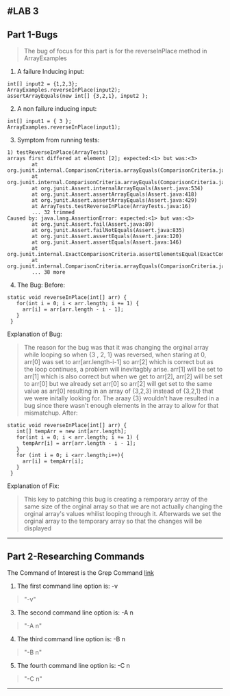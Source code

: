 #**LAB 3**
---
## **Part 1-Bugs**
> The bug of focus for this part is for the reverseInPlace method in ArrayExamples
1) A failure Inducing input:
```
int[] input2 = {1,2,3};
ArrayExamples.reverseInPlace(input2);
assertArrayEquals(new int[] {3,2,1}, input2 );

```
2) A non failure inducing input:
```
int[] input1 = { 3 };
ArrayExamples.reverseInPlace(input1);

```  
3) Symptom from running tests:
```
1) testReverseInPlace(ArrayTests)
arrays first differed at element [2]; expected:<1> but was:<3>
    	at org.junit.internal.ComparisonCriteria.arrayEquals(ComparisonCriteria.java:78)
    	at org.junit.internal.ComparisonCriteria.arrayEquals(ComparisonCriteria.java:28)
    	at org.junit.Assert.internalArrayEquals(Assert.java:534)
    	at org.junit.Assert.assertArrayEquals(Assert.java:418)
    	at org.junit.Assert.assertArrayEquals(Assert.java:429)
    	at ArrayTests.testReverseInPlace(ArrayTests.java:16)
    	... 32 trimmed
Caused by: java.lang.AssertionError: expected:<1> but was:<3>
    	at org.junit.Assert.fail(Assert.java:89)
    	at org.junit.Assert.failNotEquals(Assert.java:835)
    	at org.junit.Assert.assertEquals(Assert.java:120)
    	at org.junit.Assert.assertEquals(Assert.java:146)
    	at org.junit.internal.ExactComparisonCriteria.assertElementsEqual(ExactComparisonCriteria.java:8)
    	at org.junit.internal.ComparisonCriteria.arrayEquals(ComparisonCriteria.java:76)
    	... 38 more

```
4) The Bug:
Before:
```
static void reverseInPlace(int[] arr) {
   for(int i = 0; i < arr.length; i += 1) {
     arr[i] = arr[arr.length - i - 1];
   }
 }

```
Explanation of Bug:
> The reason for the bug was that it was changing the orginal array while looping so when
> {3 , 2, 1} was reversed, when staring at 0, arr[0] was set to arr[arr.length-i-1] so arr[2] which is correct
> but as the loop continues, a problem will inevitagbly arise. arr[1] will be set to arr[1] which is also correct
> but when we get to arr[2], arr[2] will be set to arr[0] but we already set arr[0] so arr[2] will get set to the same
> value as arr[0] resulting in an array of {3,2,3} instead of {3,2,1} that we were initally looking for. The araay {3}
> wouldn't have resulted in a bug since there wasn't enough elements in the array to allow for that mismatchup.
After:
```
static void reverseInPlace(int[] arr) {
   int[] tempArr = new int[arr.length];
   for(int i = 0; i < arr.length; i += 1) {
     tempArr[i] = arr[arr.length - i - 1];
   }
   for (int i = 0; i <arr.length;i++){
     arr[i] = tempArr[i];
   }
 }

```
Explanation of Fix:
> This key to patching this bug is creating a remporary array of the same size of the orginal array so that
> we are not actually changing the orginal array's values whilist looping through it. Afterwards we set the orginal array
> to the temporary array so that the changes will be displayed
> 
---
## **Part 2-Researching Commands**
The Command of Interest is the Grep Command
[link](https://www.geeksforgeeks.org/grep-command-in-unixlinux/)
1) The first command line option is: -v
> "-v"
3) The second command line option is: -A n
> "-A n"
4) The third command line option is: -B n
> "-B n"
5) The fourth command line option is: -C n
> "-C n"
---

